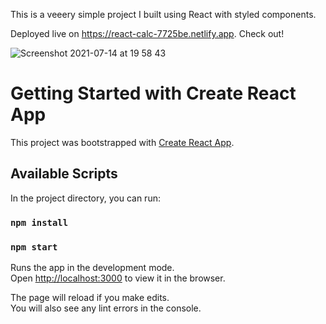 This is a veeery simple project I built using React with styled components.

Deployed live on https://react-calc-7725be.netlify.app. Check out!

![Screenshot 2021-07-14 at 19 58 43](https://user-images.githubusercontent.com/68222437/125663065-42cd6217-75ba-4e1b-842d-2fa09a5b814a.png)

# Getting Started with Create React App

This project was bootstrapped with [Create React App](https://github.com/facebook/create-react-app).

## Available Scripts

In the project directory, you can run:

### `npm install`
### `npm start`

Runs the app in the development mode.\
Open [http://localhost:3000](http://localhost:3000) to view it in the browser.

The page will reload if you make edits.\
You will also see any lint errors in the console.

